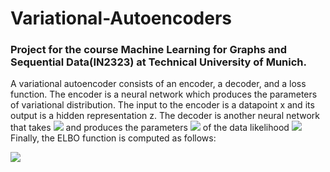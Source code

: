 # Variational-Autoencoders

### Project for the course Machine Learning for Graphs and Sequential Data(IN2323) at Technical University of Munich. 

A variational autoencoder consists of an encoder, a decoder, and a loss function. 
The encoder is a neural network which produces the parameters of variational distribution. The input to the encoder is a datapoint x and its output is a hidden representation z. 
The decoder is another neural network that takes <img src="https://render.githubusercontent.com/render/math?math=\mathbf{z}^{(i)}"> and produces the parameters <img src="https://render.githubusercontent.com/render/math?math=\boldsymbol{\theta}^{(i)} \in \mathbb{R}^D"> of the data likelihood <img src="https://render.githubusercontent.com/render/math?math=p_{\boldsymbol{\theta}^{(i)}}(\mathbf{x}^{(i)}|\mathbf{z}^{(i)})">
Finally, the ELBO function is computed as follows:

<img src="https://render.githubusercontent.com/render/math?math=\mathcal{L}_i(\boldsymbol{\psi}, \boldsymbol{\lambda}) = \mathbb{E}_{\mathbf{z}^{(i)} \sim q_{\boldsymbol{\phi}^{(i)}} (\mathbf{z}^{(i)})}\left[\log p_{\boldsymbol{\theta}^{(i)}}(\mathbf{x}^{(i)} | \mathbf{z}^{(i)})\right] - \mathbb{KL}(q_{\boldsymbol{\phi}^{(i)}}(\mathbf{z}^{(i)}) || p(\mathbf{z}))">
